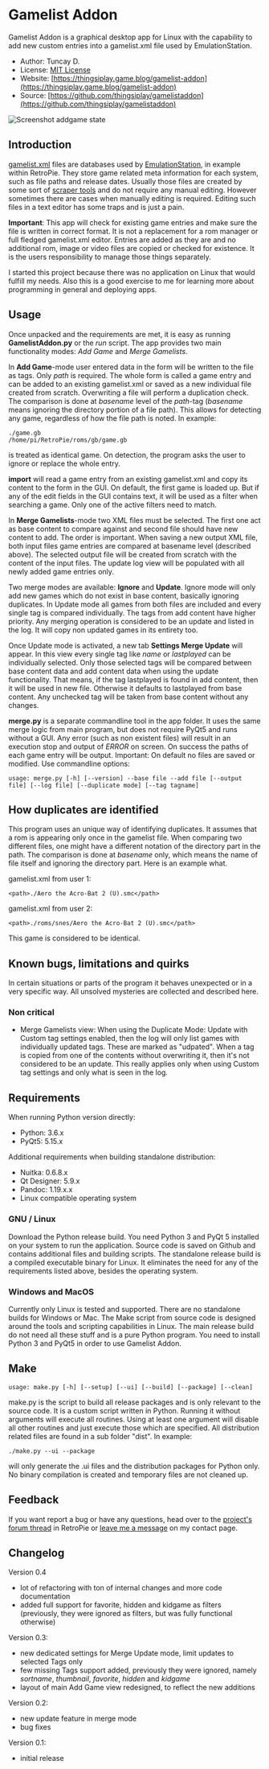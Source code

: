# Gamelist Addon

Gamelist Addon is a graphical desktop app for Linux with the capability to add new custom entries into a gamelist.xml file used by EmulationStation.

- Author: Tuncay D.
- License: [MIT License](LICENSE)
- Website: [https://thingsiplay.game.blog/gamelist-addon](https://thingsiplay.game.blog/gamelist-addon) 
- Source: [https://github.com/thingsiplay/gamelistaddon](https://github.com/thingsiplay/gamelistaddon) 

![Screenshot addgame state](img/screen_addgame-thumb.png  "screen-addgame")

## Introduction

[gamelist.xml](https://github.com/Aloshi/EmulationStation#gamelistxml) files are databases used by [EmulationStation](https://retropie.org.uk/docs/EmulationStation/), in example within RetroPie. They store game related meta information for each system, such as file paths and release dates. Usually those files are created by some sort of [scraper tools](https://retropie.org.uk/docs/Scraper/) and do not require any manual editing. However sometimes there are cases when manually editing is required. Editing such files in a text editor has some traps and is just a pain.

**Important**: This app will check for existing game entries and make sure the file is written in correct format. It is not a replacement for a rom manager or full fledged gamelist.xml editor. Entries are added as they are and no additional rom, image or video files are copied or checked for existence. It is the users responsibility to manage those things separately.

I started this project because there was no application on Linux that would fulfill my needs. Also this is a good exercise to me for learning more about programming in general and deploying apps.

## Usage

Once unpacked and the requirements are met, it is easy as running **GamelistAddon.py** or the *run* script. The app provides two main functionality modes: *Add Game* and *Merge Gamelists*.

In **Add Game**-mode user entered data in the form will be written to the file as tags. Only *path* is required. The whole form is called a game entry and can be added to an existing gamelist.xml or saved as a new individual file created from scratch. Overwriting a file will perform a duplication check. The comparison is done at *basename* level of the *path*-tag (*basename* means ignoring the directory portion of a file path). This allows for detecting any game, regardless of how the file path is noted. In example:

	./game.gb
	/home/pi/RetroPie/roms/gb/game.gb
	
is treated as identical game. On detection, the program asks the user to ignore or replace the whole entry.

**import** will read a game entry from an existing gamelist.xml and copy its content to the form in the GUI. On default, the first game is loaded up. But if any of the edit fields in the GUI contains text, it will be used as a filter when searching a game. Only one of the active filters need to match.

In **Merge Gamelists**-mode two XML files must be selected. The first one act as base content to compare against and second file should have new content to add. The order is important. When saving a new output XML file, both input files game entries are compared at basename level (described above). The selected output file will be created from scratch with the content of the input files. The update log view will be populated with all newly added game entries only. 

Two merge modes are available: **Ignore** and **Update**. Ignore mode will only add new games which do not exist in base content, basically ignoring duplicates. In Update mode all games from both files are included and every single tag is compared individually. The tags from add content have higher priority. Any merging operation is considered to be an update and listed in the log. It will copy non updated games in its entirety too.

Once Update mode is activated, a new tab **Settings Merge Update** will appear. In this view every single tag like *name* or *lastplayed* can be individually selected. Only those selected tags will be compared between base content data and add content data when using the update functionality. That means, if the tag lastplayed is found in add content, then it will be used in new file. Otherwise it defaults to lastplayed from base content. Any unchecked tag will be taken from base content without any changes.

**merge.py** is a separate commandline tool in the app folder. It uses the same merge logic from main program, but does not require PyQt5 and runs without a GUI. Any error (such as non existent files) will result in an execution stop and output of *ERROR* on screen. On success the paths of each game entry will be output. Important: On default no files are saved or modified. Use commandline options:

	usage: merge.py [-h] [--version] --base file --add file [--output file] [--log file] [--duplicate mode] [--tag tagname]

## How duplicates are identified

This program uses an unique way of identifying duplicates. It assumes that a rom is appearing only once in the gamelist file. When comparing two different files, one might have a different notation of the directory part in the path. The comparison is done at *basename* only, which means the name of file itself and ignoring the directory part. Here is an example what. 

gamelist.xml from user 1:

	<path>./Aero the Acro-Bat 2 (U).smc</path>

gamelist.xml from user 2:

	<path>./roms/snes/Aero the Acro-Bat 2 (U).smc</path>

This game is considered to be identical.

## Known bugs, limitations and quirks

In certain situations or parts of the program it behaves unexpected or in a very specific way. All unsolved mysteries are collected and described here.

### Non critical

- Merge Gamelists view: When using the Duplicate Mode: Update with Custom tag settings enabled, then the log will only list games with individually updated tags. These are marked as "udpated". When a tag is copied from one of the contents without overwriting it, then it's not considered to be an update. This really applies only when using Custom tag settings and only what is seen in the log.

## Requirements

When running Python version directly:

- Python: 3.6.x
- PyQt5: 5.15.x

Additional requirements when building standalone distribution:

- Nuitka: 0.6.8.x
- Qt Designer: 5.9.x
- Pandoc: 1.19.x.x
- Linux compatible operating system

### GNU / Linux

Download the Python release build. You need Python 3 and PyQt 5 installed on your system to run the application. Source code is saved on Github and contains additional files and building scripts. The standalone release build is a compiled executable binary for Linux. It eliminates the need for any of the requirements listed above, besides the operating system.

### Windows and MacOS

Currently only Linux is tested and supported. There are no standalone builds for Windows or Mac. The Make script from source code is designed around the tools and scripting capabilities in Linux. The main release build do not need all these stuff and is a pure Python program. You need to install Python 3 and PyQt5 in order to use Gamelist Addon.

## Make

	usage: make.py [-h] [--setup] [--ui] [--build] [--package] [--clean]
	
make.py is the script to build all release packages and is only relevant to the source code. It is a custom script written in Python. Running it without arguments will execute all routines. Using at least one argument will disable all other routines and just execute those which are specified. All distribution related files are found in a sub folder "dist". In example:

	./make.py --ui --package

will only generate the .ui files and the distribution packages for Python only. No binary compilation is created and temporary files are not cleaned up.

## Feedback

If you want report a bug or have any questions, head over to the [project's forum thread](https://retropie.org.uk/forum/topic/27466/gamelist-addon-an-assist-tool-to-manually-add-new-game-entries)  in RetroPie or [leave me a message](https://thingsiplay.game.blog/contact/) on my contact page.

## Changelog

Version 0.4

- lot of refactoring with ton of internal changes and more code documentation
- added full support for favorite, hidden and kidgame as filters (previously, they were ignored as filters, but  was fully functional otherwise)

Version 0.3:

- new dedicated settings for Merge Update mode, limit updates to selected Tags only
- few missing Tags support added, previously they were ignored, namely *sortname*, *thumbnail*, *favorite*, *hidden* and *kidgame*
- layout of main Add Game view redesigned, to reflect the new additions

Version 0.2:

- new update feature in merge mode
- bug fixes

Version 0.1:

- initial release
